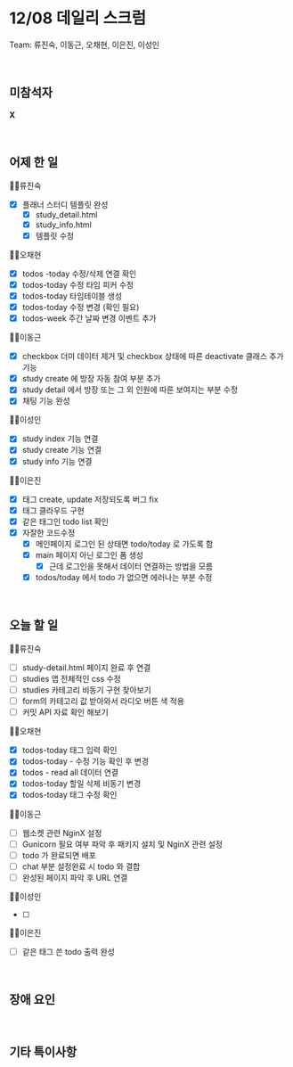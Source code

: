 # 12/08 데일리 스크럼

Team: 류진숙, 이동근, 오채현, 이은진, 이성인

<br>

## 미참석자

**X**

<br>

## 어제 한 일

👨‍💻류진숙

- [x]  플래너 스터디 템플릿 완성
    - [x]  study_detail.html
    - [x]  study_info.html
    - [x]  템플릿 수정

👨‍💻오채현

- [x]  todos -today 수정/삭제 연결 확인
- [x]  todos-today 수정 타임 피커 수정
- [x]  todos-today 타임테이블 생성
- [x]  todos-today 수정 변경 (확인 필요)
- [x]  todos-week 주간 날짜 변경 이벤트 추가

👨‍💻이동근

- [x]  checkbox 더미 데이터 제거 및 checkbox 상태에 따른 deactivate 클래스 추가 기능
- [x]  study create 에 방장 자동 참여 부분 추가
- [x]  study detail 에서 방장 또는 그 외 인원에 따른 보여지는 부분 수정
- [x]  채팅 기능 완성

👨‍💻이성인

- [x]  study index 기능 연결
- [x]  study create 기능 연결
- [x]  study info 기능 연결

👨‍💻이은진

- [x]  태그 create, update 저장되도록 버그 fix
- [x]  태그 클라우드 구현
- [x]  같은 태그인 todo list 확인
- [x]  자잘한 코드수정
    - [x]  메인페이지 로그인 된 상태면 todo/today 로 가도록 함
    - [x]  main 페이지 아닌 로그인 폼 생성
        - [x]  근데 로그인을 못해서 데이터 연결하는 방법을 모름
    - [x]  todos/today 에서 todo 가 없으면 에러나는 부분 수정

<br>

## 오늘 할 일

👨‍💻류진숙

- [ ]  study-detail.html 페이지 완료 후 연결
- [ ]  studies 앱 전체적인 css 수정
- [ ]  studies 카테고리 비동기 구현 찾아보기
- [ ]  form의 카테고리 값 받아와서 라디오 버튼 색 적용
- [ ]  커밋 API 자료 확인 해보기

👨‍💻오채현

- [x]  todos-today 태그 입력 확인
- [x]  todos-today - 수정 기능 확인 후 변경
- [x]  todos - read all 데이터 연결
- [x]  todos-today 할일 삭제 비동기 변경
- [x]  todos-today 태그 수정 확인

👨‍💻이동근

- [ ]  웹소켓 관련 NginX 설정
- [ ]  Gunicorn 필요 여부 파악 후 패키지 설치 및 NginX 관련 설정
- [ ]  todo 가 완료되면 배포
- [ ]  chat 부분 설정완료 시 todo 와 결합
- [ ]  완성된 페이지 파악 후 URL 연결

👨‍💻이성인

- [ ]  

👨‍💻이은진

- [ ]  같은 태그 쓴 todo 출력 완성

<br>

## 장애 요인

<br>

## 기타 특이사항